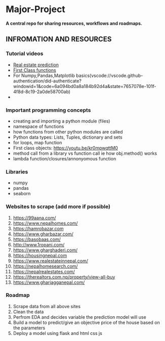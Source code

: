 # Major-Project
**A central repo for sharing resources, workflows and roadmaps.**

## INFROMATION AND RESOURCES

### Tutorial videos
* [Real estate prediction](https://youtu.be/_drqJ9SFCgU) 
* [First Class functions](https://www.youtube.com/watch?v=kr0mpwqttM0&t=334s)
* For Numpy,Pandas,Matplotlib basics(vscode://vscode.github-authentication/did-authenticate?windowid=1&code=6a094bd0a8a184b92d4a&state=7657078e-101f-4f8d-8c19-2a0de58700ab)
* 
### Important programming concepts
* creating and importing a python module (files)
* namespace of functions
* how functions from other python modules are called
* Python data types: Lists, Tuples, dictionary and sets
* for loops, map function
* First class objects: https://youtu.be/kr0mpwqttM0
* method call from a library vs function call ie how obj.method() works 
* lambda function/closures/annonyomous function

### Libraries
* numpy
* pandas
* seaborn

### Websites to scrape (add more if possible)

1.   https://99aana.com/
2.   https://www.nepalhomes.com/
3.   https://hamrobazar.com
4.   https://www.gharbazar.com/
5.   https://basobaas.com/
6.   http://www.1ropani.com/
7.   https://www.gharghaderi.com/
8.   https://housingnepal.com
9.   https://www.realestateinnepal.com/
10.  https://nepalhomesearch.com/
11.  https://nepalrealestates.com/
12.  https://therealtors.com.np/property/view-all-buy
13.  https://www.gharjagganepal.com/


### Roadmap
1) Scrape data from all above sites
2) Clean the data
3) Perfrom EDA and decides variable the prediction model will use
4) Build a model to predict/give an objective price of the house based on the parameters
5) Deploy a model using flask and html css js


